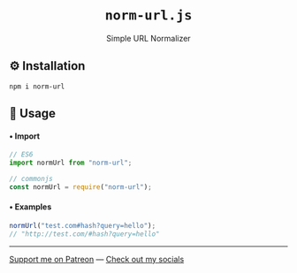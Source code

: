 <h1 align="center"><code>norm-url.js</code></h1>

<p align="center">Simple URL Normalizer</p>

## ⚙️ Installation

```terminal
npm i norm-url
```

## 📖 Usage

#### • Import

```js
// ES6
import normUrl from "norm-url";

// commonjs
const normUrl = require("norm-url");
```

#### • Examples

```js
normUrl("test.com#hash?query=hello");
// "http://test.com/#hash?query=hello"
```

---

[Support me on Patreon](https://www.patreon.com/axorax) — 
[Check out my socials](https://github.com/axorax/socials)